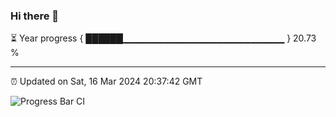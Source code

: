### Hi there 👋

⏳ Year progress { ██████▁▁▁▁▁▁▁▁▁▁▁▁▁▁▁▁▁▁▁▁▁▁▁▁ } 20.73 %

---

⏰ Updated on Sat, 16 Mar 2024 20:37:42 GMT

![Progress Bar CI](https://github.com/IshwaranRudhara/GIT-ACTION/workflows/Progress%20Bar%20CI/badge.svg)
